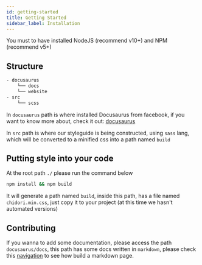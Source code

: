 ```yaml
---
id: getting-started
title: Getting Started
sidebar_label: Installation
---
```


You must to have installed NodeJS (recommend v10+) and NPM (recommend v5+)

## Structure

```bash
- docusaurus
    └── docs
    └── website
- src
    └── scss
```

In `docusaurus` path is where installed Docusaurus from facebook, if you want to know more about, check it out: [docusaurus](https://docusaurus.io/)

In `src` path is where our styleguide is being constructed, using `sass` lang, which will be converted to a minified css into a path named `build`

## Putting style into your code

At the root path `./` please run the command below

```bash
npm install && npm build
```

It will generate a path named `build`, inside this path, has a file named `chidori.min.css`, just copy it to your project (at this time we hasn't automated versions)

## Contributing

If you wanna to add some documentation, please access the path `docusaurus/docs`, this path has some docs written in `markdown`, please check this [navigation](https://docusaurus.io/docs/en/navigation) to see how build a markdown page.
